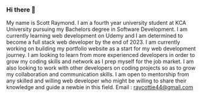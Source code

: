 ### Hi there 👋

My name is Scott Raymond. I am a fourth year university student at KCA University pursuing my Bachelors degree in  Software Development.
I am currently learning web development on Udemy and I am determined to become a full stack web developer by the end of 2023.
I am currently working on building my portfolio website as a start for my web development journey. 
I am looking to learn from more experienced developers in order to grow my coding skills and network as I prep myself for the job market.
I am also looking to work with other developers on coding projects so as to grow my collaboration and communication skills.
I am open to mentorship from any skilled and willing web developer who might be willing to share their knowledge and guide a newbie in this field.
Email : raycottie44@gmail.com
